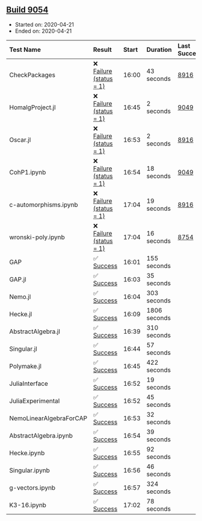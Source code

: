 ## [Build 9054](https://oscarci.mathematik.uni-kl.de/job/oscar/9054/)

* Started on: 2020-04-21
* Ended on: 2020-04-21

| Test Name    | Result | Start | Duration | Last Success | First Failure |
|:-------------|:-------|:------|:---------|:-------------|:--------------|
| CheckPackages | ❌ [Failure (status = 1)](https://oscarci.mathematik.uni-kl.de/job/oscar/9054/artifact/logs/build-9054/CheckPackages.log) | 16:00 | 43 seconds | [8916](https://oscarci.mathematik.uni-kl.de/job/oscar/8916/) | [8920](https://oscarci.mathematik.uni-kl.de/job/oscar/8920/) |
| HomalgProject.jl | ❌ [Failure (status = 1)](https://oscarci.mathematik.uni-kl.de/job/oscar/9054/artifact/logs/build-9054/HomalgProject.jl.log) | 16:45 | 2 seconds | [9049](https://oscarci.mathematik.uni-kl.de/job/oscar/9049/) | [9050](https://oscarci.mathematik.uni-kl.de/job/oscar/9050/) |
| Oscar.jl | ❌ [Failure (status = 1)](https://oscarci.mathematik.uni-kl.de/job/oscar/9054/artifact/logs/build-9054/Oscar.jl.log) | 16:53 | 2 seconds | [8916](https://oscarci.mathematik.uni-kl.de/job/oscar/8916/) | [8920](https://oscarci.mathematik.uni-kl.de/job/oscar/8920/) |
| CohP1.ipynb | ❌ [Failure (status = 1)](https://oscarci.mathematik.uni-kl.de/job/oscar/9054/artifact/logs/build-9054/CohP1.ipynb.log) | 16:54 | 18 seconds | [9049](https://oscarci.mathematik.uni-kl.de/job/oscar/9049/) | [9050](https://oscarci.mathematik.uni-kl.de/job/oscar/9050/) |
| c-automorphisms.ipynb | ❌ [Failure (status = 1)](https://oscarci.mathematik.uni-kl.de/job/oscar/9054/artifact/logs/build-9054/c-automorphisms.ipynb.log) | 17:04 | 19 seconds | [8916](https://oscarci.mathematik.uni-kl.de/job/oscar/8916/) | [8920](https://oscarci.mathematik.uni-kl.de/job/oscar/8920/) |
| wronski-poly.ipynb | ❌ [Failure (status = 1)](https://oscarci.mathematik.uni-kl.de/job/oscar/9054/artifact/logs/build-9054/wronski-poly.ipynb.log) | 17:04 | 16 seconds | [8754](https://oscarci.mathematik.uni-kl.de/job/oscar/8754/) | [8755](https://oscarci.mathematik.uni-kl.de/job/oscar/8755/) |
| GAP | ✅ [Success](https://oscarci.mathematik.uni-kl.de/job/oscar/9054/artifact/logs/build-9054/GAP.log) | 16:01 | 155 seconds |  |  |
| GAP.jl | ✅ [Success](https://oscarci.mathematik.uni-kl.de/job/oscar/9054/artifact/logs/build-9054/GAP.jl.log) | 16:03 | 35 seconds |  |  |
| Nemo.jl | ✅ [Success](https://oscarci.mathematik.uni-kl.de/job/oscar/9054/artifact/logs/build-9054/Nemo.jl.log) | 16:04 | 303 seconds |  |  |
| Hecke.jl | ✅ [Success](https://oscarci.mathematik.uni-kl.de/job/oscar/9054/artifact/logs/build-9054/Hecke.jl.log) | 16:09 | 1806 seconds |  |  |
| AbstractAlgebra.jl | ✅ [Success](https://oscarci.mathematik.uni-kl.de/job/oscar/9054/artifact/logs/build-9054/AbstractAlgebra.jl.log) | 16:39 | 310 seconds |  |  |
| Singular.jl | ✅ [Success](https://oscarci.mathematik.uni-kl.de/job/oscar/9054/artifact/logs/build-9054/Singular.jl.log) | 16:44 | 57 seconds |  |  |
| Polymake.jl | ✅ [Success](https://oscarci.mathematik.uni-kl.de/job/oscar/9054/artifact/logs/build-9054/Polymake.jl.log) | 16:45 | 422 seconds |  |  |
| JuliaInterface | ✅ [Success](https://oscarci.mathematik.uni-kl.de/job/oscar/9054/artifact/logs/build-9054/JuliaInterface.log) | 16:52 | 19 seconds |  |  |
| JuliaExperimental | ✅ [Success](https://oscarci.mathematik.uni-kl.de/job/oscar/9054/artifact/logs/build-9054/JuliaExperimental.log) | 16:52 | 45 seconds |  |  |
| NemoLinearAlgebraForCAP | ✅ [Success](https://oscarci.mathematik.uni-kl.de/job/oscar/9054/artifact/logs/build-9054/NemoLinearAlgebraForCAP.log) | 16:53 | 32 seconds |  |  |
| AbstractAlgebra.ipynb | ✅ [Success](https://oscarci.mathematik.uni-kl.de/job/oscar/9054/artifact/logs/build-9054/AbstractAlgebra.ipynb.log) | 16:54 | 39 seconds |  |  |
| Hecke.ipynb | ✅ [Success](https://oscarci.mathematik.uni-kl.de/job/oscar/9054/artifact/logs/build-9054/Hecke.ipynb.log) | 16:55 | 92 seconds |  |  |
| Singular.ipynb | ✅ [Success](https://oscarci.mathematik.uni-kl.de/job/oscar/9054/artifact/logs/build-9054/Singular.ipynb.log) | 16:56 | 46 seconds |  |  |
| g-vectors.ipynb | ✅ [Success](https://oscarci.mathematik.uni-kl.de/job/oscar/9054/artifact/logs/build-9054/g-vectors.ipynb.log) | 16:57 | 324 seconds |  |  |
| K3-16.ipynb | ✅ [Success](https://oscarci.mathematik.uni-kl.de/job/oscar/9054/artifact/logs/build-9054/K3-16.ipynb.log) | 17:02 | 78 seconds |  |  |
